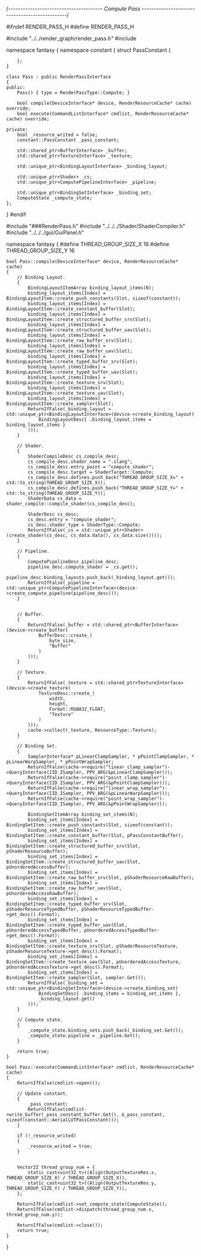 

/*--------------------------------------- Compute Pass -----------------------------------------------*/

#ifndef RENDER_PASS_H
#define RENDER_PASS_H

#include "../../render_graph/render_pass.h"
#include <memory>

namespace fantasy
{
	namespace constant
	{
		struct PassConstant
		{

		};
	}

	class Pass : public RenderPassInterface
	{
	public:
		Pass() { type = RenderPassType::Compute; }

		bool compile(DeviceInterface* device, RenderResourceCache* cache) override;
		bool execute(CommandListInterface* cmdlist, RenderResourceCache* cache) override;

	private:
		bool _resource_writed = false;
		constant::PassConstant _pass_constant;

		std::shared_ptr<BufferInterface> _buffer;
		std::shared_ptr<TextureInterface> _texture;

		std::unique_ptr<BindingLayoutInterface> _binding_layout;

		std::unique_ptr<Shader> _cs;
		std::unique_ptr<ComputePipelineInterface> _pipeline;

		std::unique_ptr<BindingSetInterface> _binding_set;
		ComputeState _compute_state;
	};
}
#endif


#include "###RenderPass.h"
#include "../../../Shader/ShaderCompiler.h"
#include "../../../gui/GuiPanel.h"


namespace fantasy
{
#define THREAD_GROUP_SIZE_X 16 
#define THREAD_GROUP_SIZE_Y 16 
 
	bool Pass::compile(DeviceInterface* device, RenderResourceCache* cache)
	{
		// Binding Layout.
		{
			BindingLayoutItemArray binding_layout_items(N);
			binding_layout_items[Index] = BindingLayoutItem::create_push_constants(Slot, sizeof(constant));
			binding_layout_items[Index] = BindingLayoutItem::create_constant_buffer(Slot);
			binding_layout_items[Index] = BindingLayoutItem::create_structured_buffer_srv(Slot);
			binding_layout_items[Index] = BindingLayoutItem::create_structured_buffer_uav(Slot);
			binding_layout_items[Index] = BindingLayoutItem::create_raw_buffer_srv(Slot);
			binding_layout_items[Index] = BindingLayoutItem::create_raw_buffer_uav(Slot);
			binding_layout_items[Index] = BindingLayoutItem::create_typed_buffer_srv(Slot);
			binding_layout_items[Index] = BindingLayoutItem::create_typed_buffer_uav(Slot);
			binding_layout_items[Index] = BindingLayoutItem::create_texture_srv(Slot);
			binding_layout_items[Index] = BindingLayoutItem::create_texture_uav(Slot);
			binding_layout_items[Index] = BindingLayoutItem::create_sampler(Slot);
			ReturnIfFalse(_binding_layout = std::unique_ptr<BindingLayoutInterface>(device->create_binding_layout(
				BindingLayoutDesc{ .binding_layout_items = binding_layout_items }
			)));
		}

		// Shader.
		{
			ShaderCompileDesc cs_compile_desc;
			cs_compile_desc.shader_name = ".slang";
			cs_compile_desc.entry_point = "compute_shader";
			cs_compile_desc.target = ShaderTarget::Compute;
			cs_compile_desc.defines.push_back("THREAD_GROUP_SIZE_X=" + std::to_string(THREAD_GROUP_SIZE_X));
			cs_compile_desc.defines.push_back("THREAD_GROUP_SIZE_Y=" + std::to_string(THREAD_GROUP_SIZE_Y));
			ShaderData cs_data = shader_compile::compile_shader(cs_compile_desc);

			ShaderDesc cs_desc;
			cs_desc.entry = "compute_shader";
			cs_desc.shader_type = ShaderType::Compute;
			ReturnIfFalse(_cs = std::unique_ptr<Shader>(create_shader(cs_desc, cs_data.data(), cs_data.size())));
		}

		// Pipeline.
		{
			ComputePipelineDesc pipeline_desc;
			pipeline_desc.compute_shader = _cs.get();
			pipeline_desc.binding_layouts.push_back(_binding_layout.get());
			ReturnIfFalse(_pipeline = std::unique_ptr<ComputePipelineInterface>(device->create_compute_pipeline(pipeline_desc)));
		}


		// Buffer.
		{
			ReturnIfFalse(_buffer = std::shared_ptr<BufferInterface>(device->create_buffer(
				BufferDesc::create_(
					byte_size, 
					"Buffer"
				)
			)));
		}

		// Texture.
		{
			ReturnIfFalse(_texture = std::shared_ptr<TextureInterface>(device->create_texture(
				TextureDesc::create_(
					width,
					height,
					Format::RGBA32_FLOAT,
					"Texture"
				)
			)));
			cache->collect(_texture, ResourceType::Texture);
		}
 
		// Binding Set.
		{
			SamplerInterface* pLinearClampSampler, * pPointClampSampler, * pLinearWarpSampler, * pPointWrapSampler;
			ReturnIfFalse(cache->require("linear_clamp_sampler")->QueryInterface(IID_ISampler, PPV_ARG(&pLinearClampSampler)));
			ReturnIfFalse(cache->require("point_clamp_sampler")->QueryInterface(IID_ISampler, PPV_ARG(&pPointClampSampler)));
			ReturnIfFalse(cache->require("linear_wrap_sampler")->QueryInterface(IID_ISampler, PPV_ARG(&pLinearWarpSampler)));
			ReturnIfFalse(cache->require("point_wrap_sampler")->QueryInterface(IID_ISampler, PPV_ARG(&pPointWrapSampler)));
 
			BindingSetItemArray binding_set_items(N);
			binding_set_items[Index] = BindingSetItem::create_push_constants(Slot, sizeof(constant));
			binding_set_items[Index] = BindingSetItem::create_constant_buffer(Slot, pPassConstantBuffer);
			binding_set_items[Index] = BindingSetItem::create_structured_buffer_srv(Slot, pShaderResourceBuffer);
			binding_set_items[Index] = BindingSetItem::create_structured_buffer_uav(Slot, pUnorderedAccessBuffer);
			binding_set_items[Index] = BindingSetItem::create_raw_buffer_srv(Slot, pShaderResourceRawBuffer);
			binding_set_items[Index] = BindingSetItem::create_raw_buffer_uav(Slot, pUnorderedAccessRawBuffer);
			binding_set_items[Index] = BindingSetItem::create_typed_buffer_srv(Slot, pShaderResourceTypedBuffer, pShaderResourceTypedBuffer->get_desc().Format);
			binding_set_items[Index] = BindingSetItem::create_typed_buffer_uav(Slot, pUnorderedAccessTypedBuffer, pUnorderedAccessTypedBuffer->get_desc().Format);
			binding_set_items[Index] = BindingSetItem::create_texture_srv(Slot, pShaderResourceTexture, pShaderResourceTexture->get_desc().Format);
			binding_set_items[Index] = BindingSetItem::create_texture_uav(Slot, pUnorderedAccessTexture, pUnorderedAccessTexture->get_desc().Format);
			binding_set_items[Index] = BindingSetItem::create_sampler(Slot, sampler.Get());
            ReturnIfFalse(_binding_set = std::unique_ptr<BindingSetInterface>(device->create_binding_set(
                BindingSetDesc{ .binding_items = binding_set_items },
                _binding_layout.get()
            )));
		}

		// Compute state.
		{
			_compute_state.binding_sets.push_back(_binding_set.Get());
			_compute_state.pipeline = _pipeline.Get();
		}
 
		return true;
	}

	bool Pass::execute(CommandListInterface* cmdlist, RenderResourceCache* cache)
	{
		ReturnIfFalse(cmdlist->open());

		// Update constant.
		{
			_pass_constant;
			ReturnIfFalse(cmdlist->write_buffer(_pass_constant_buffer.Get(), &_pass_constant, sizeof(constant::AerialLUTPassConstant)));
		}

		if (!_resource_writed)
		{
			_resource_writed = true;
		}


		Vector2I thread_group_num = {
			static_cast<uint32_t>((Align(OutputTextureRes.x, THREAD_GROUP_SIZE_X) / THREAD_GROUP_SIZE_X)),
			static_cast<uint32_t>((Align(OutputTextureRes.y, THREAD_GROUP_SIZE_Y) / THREAD_GROUP_SIZE_Y)),
		};

		ReturnIfFalse(cmdlist->set_compute_state(ComputeState));
		ReturnIfFalse(cmdlist->dispatch(thread_group_num.x, thread_group_num.y));

		ReturnIfFalse(cmdlist->close());
		return true;
	}
}






